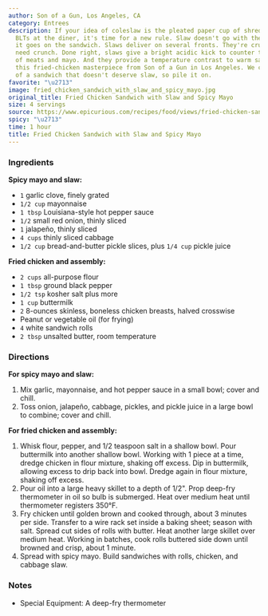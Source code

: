 ```yaml
---
author: Son of a Gun, Los Angeles, CA
category: Entrees
description: If your idea of coleslaw is the pleated paper cup of shredded stuff alongside
  BLTs at the diner, it's time for a new rule. Slaw doesn't go with the sandwich,
  it goes on the sandwich. Slaws deliver on several fronts. They're crunchy, and sandwiches
  need crunch. Done right, slaws give a bright acidic kick to counter the fatty goodness
  of meats and mayo. And they provide a temperature contrast to warm sandwiches, like
  this fried-chicken masterpiece from Son of a Gun in Los Angeles. We can't think
  of a sandwich that doesn't deserve slaw, so pile it on.
favorite: "\u2713"
image: fried_chicken_sandwich_with_slaw_and_spicy_mayo.jpg
original_title: Fried Chicken Sandwich with Slaw and Spicy Mayo
size: 4 servings
source: https://www.epicurious.com/recipes/food/views/fried-chicken-sandwich-with-slaw-and-spicy-mayo-51155290?intcid=inline_amp
spicy: "\u2713"
time: 1 hour
title: Fried Chicken Sandwich with Slaw and Spicy Mayo
---
```

### Ingredients

**Spicy mayo and slaw:**

* `1` garlic clove, finely grated
* `1/2 cup` mayonnaise
* `1 tbsp` Louisiana-style hot pepper sauce
* `1/2` small red onion, thinly sliced
* `1` jalapeño, thinly sliced
* `4 cups` thinly sliced cabbage
* `1/2 cup` bread-and-butter pickle slices, plus `1/4 cup` pickle juice

**Fried chicken and assembly:**

* `2 cups` all-purpose flour
* `1 tbsp` ground black pepper
* `1/2 tsp` kosher salt plus more
* `1 cup` buttermilk
* `2` 8-ounces skinless, boneless chicken breasts, halved crosswise
* Peanut or vegetable oil (for frying)
* `4` white sandwich rolls
* `2 tbsp` unsalted butter, room temperature

### Directions

**For spicy mayo and slaw:**

1. Mix garlic, mayonnaise, and hot pepper sauce in a small bowl; cover and chill. 
2. Toss onion, jalapeño, cabbage, pickles, and pickle juice in a large bowl to combine; cover and chill. 

**For fried chicken and assembly:**

1. Whisk flour, pepper, and 1/2 teaspoon salt in a shallow bowl. Pour buttermilk into another shallow bowl. Working with 1 piece at a time, dredge chicken in flour mixture, shaking off excess. Dip in buttermilk, allowing excess to drip back into bowl. Dredge again in flour mixture, shaking off excess. 
2. Pour oil into a large heavy skillet to a depth of 1/2". Prop deep-fry thermometer in oil so bulb is submerged. Heat over medium heat until thermometer registers 350°F. 
3. Fry chicken until golden brown and cooked through, about 3 minutes per side. Transfer to a wire rack set inside a baking sheet; season with salt. Spread cut sides of rolls with butter. Heat another large skillet over medium heat. Working in batches, cook rolls buttered side down until browned and crisp, about 1 minute. 
4. Spread with spicy mayo. Build sandwiches with rolls, chicken, and cabbage slaw. 

### Notes

- Special Equipment: A deep-fry thermometer